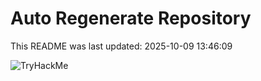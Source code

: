 # Auto Regenerate Repository

This README was last updated: 2025-10-09 13:46:09

 ![TryHackMe](https://tryhackme.com/badge/533634)